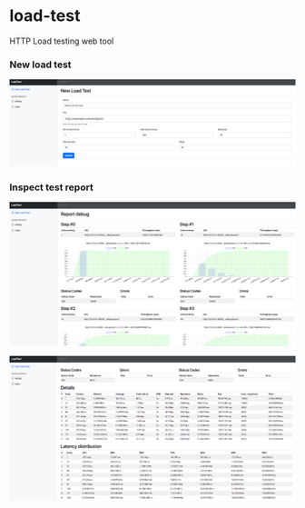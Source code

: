 # load-test
HTTP Load testing web tool

### New load test

![new load test](docs/new.png)

### Inspect test report

![test report grafs](docs/snapshot_1.png)

![test report data](docs/snapshot_2.png)